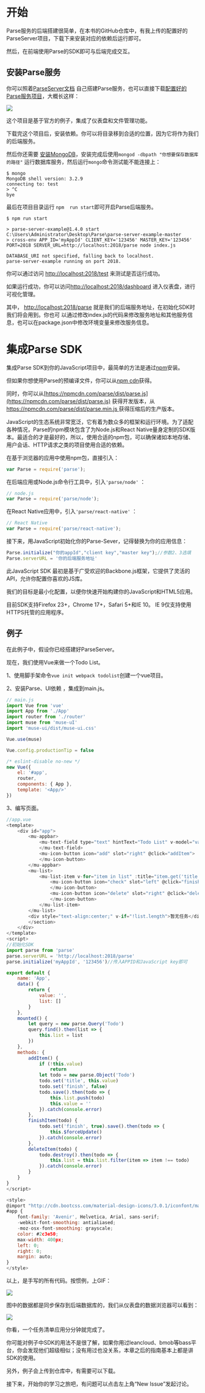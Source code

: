 # 开始

Parse服务的后端搭建很简单，在本书的GitHub仓库中，有我上传的配置好的ParseServer项目，下载下来安装对应的依赖后运行即可。

然后，在前端使用Parse的SDK即可与后端完成交互。

## 安装Parse服务

你可以照着[ParseServer文档](http://docs.parseplatform.org/parse-server/guide/) 自己搭建Parse服务，也可以直接下载[配置好的Parse服务项目](https://github.com/jaweii/Parse-JavaScript-translation)，大概长这样：

![](/assets/1.png)

这个项目是基于官方的例子，集成了仪表盘和文件管理功能。

下载完这个项目后，安装依赖。你可以将目录移到合适的位置，因为它将作为我们的后端服务。

然后你还需要 [安装MongoDB](https://www.mongodb.com/download-center#community)，安装完成后使用`mongod -dbpath "你想要保存数据库的路径"` 运行数据库服务，然后运行`mongo`命令测试能不能连接上：

```
$ mongo
MongoDB shell version: 3.2.9
connecting to: test
> ^C
bye
```

最后在项目目录运行 `npm  run start`即可开启Parse后端服务。

```
$ npm run start

> parse-server-example@1.4.0 start C:\Users\Administrator\Desktop\Parse\parse-server-example-master
> cross-env APP_ID='myAppId' CLIENT_KEY='123456' MASTER_KEY='123456' PORT=2018 SERVER_URL=http://localhost:2018/parse node index.js

DATABASE_URI not specified, falling back to localhost.
parse-server-example running on port 2018.
```

你可以通过访问 [http://localhost:2018/test](http://localhost:2018/test) 来测试是否运行成功。

如果运行成功，你可以访问[http://localhost:2018/dashboard](http://localhost:2018/dashboard) 进入仪表盘，进行可视化管理。

其中， [http://localhost:2018/parse](http://localhost:2018/parse) 就是我们的后端服务地址，在初始化SDK时我们将会用到。你也可 以通过修改index.js的代码来修改服务地址和其他服务信息，也可以在package.json中修改环境变量来修改服务信息。

# 集成Parse SDK

集成Parse SDK到你的JavaScript项目中，最简单的方法是通过[npm](https://npmjs.org/parse)安装。

但如果你想使用Parse的预编译文件，你可以从[npm cdn](https://npmcdn.com/)获得。

同时，你可以从[https://npmcdn.com/parse/dist/parse.js](https://npmcdn.com/parse/dist/parse.js) 获得开发版本，从[https://npmcdn.com/parse/dist/parse.min.js ](https://npmcdn.com/parse/dist/parse.min.js)获得压缩后的生产版本。

JavaScript的生态系统非常宽泛，它有着为数众多的框架和运行环境。为了适配各种情况，Parse的npm模块包含了为Node.js和React Native量身定制的SDK版本。最适合的才是最好的，所以，使用合适的npm包，可以确保诸如本地存储、用户会话、HTTP请求之类的项目使用合适的依赖。

在基于浏览器的应用中使用npm包，直接引入：

```js
var Parse = require('parse');
```

在后端应用或Node.js命令行工具中，引入`'parse/node'` ：

```js
// node.js
var Parse = require('parse/node');
```

在React Native应用中，引入`'parse/react-native'` ：

```js
// React Native
var Parse = require('parse/react-native');
```

接下来，用JavaScript初始化你的Parse-Sever，记得替换为你的应用信息：

```js
Parse.initialize("你的appId","client key","master key");//参数2、3选填
Parse.serverURL = '你的后端服务地址'
```

此JavaScript SDK 最初是基于广受欢迎的Backbone.js框架，它提供了灵活的API，允许你配置你喜欢的JS库。

我们的目标是最小化配置，以便你快速开始构建你的JavaScript和HTML5应用。

目前SDK支持Firefox 23+，Chrome 17+，Safari 5+和IE 10。 IE 9仅支持使用HTTPS托管的应用程序。

## 例子

在此例子中，假设你已经搭建好ParseServer。

现在，我们使用Vue来做一个Todo List。

1、使用脚手架命令`vue init webpack todolist`创建一个vue项目。

2、安装Parse、UI依赖 ，集成到main.js。

```js
// main.js
import Vue from 'vue'
import App from './App'
import router from './router'
import muse from 'muse-uI'
import 'muse-ui/dist/muse-ui.css'

Vue.use(muse)

Vue.config.productionTip = false

/* eslint-disable no-new */
new Vue({
    el: '#app',
    router,
    components: { App },
    template: '<App/>'
})
```

3、编写页面。

```js
//app.vue
<template>
    <div id="app">
        <mu-appbar>
            <mu-text-field type="text" hintText="Todo List" v-model="value">
            </mu-text-field>
            <mu-icon-button icon="add" slot="right" @click="addItem">
            </mu-icon-button>
        </mu-appbar>
        <mu-list>
            <mu-list-item v-for="item in list" :title="item.get('title')" :describeText="item.get('finish')?'完成':'未完成'">
                <mu-icon-button icon="check" slot="left" @click="finishItem(item)" :disabled="item.get('finish')">
                </mu-icon-button>
                <mu-icon-button icon="delete" slot="right" @click="deleteItem(item)">
                </mu-icon-button>
            </mu-list-item>
        </mu-list>
        <div style="text-align:center;" v-if="!list.length">暂无任务</div>
        </section>
    </div>
</template>
<script>
//初始化SDK
import parse from 'parse'
parse.serverURL = 'http://localhost:2018/parse'
parse.initialize('myAppId', '123456')//传入APPID和JavaScript key即可

export default {
    name: 'App',
    data() {
        return {
            value: '',
            list: []
        }
    },
    mounted() {
        let query = new parse.Query('Todo')
        query.find().then(list => {
            this.list = list
        })
    },
    methods: {
        addItem() {
            if (!this.value)
                return
            let todo = new parse.Object('Todo')
            todo.set('title', this.value)
            todo.set('finish', false)
            todo.save().then(todo => {
                this.list.push(todo)
                this.value = ''
            }).catch(console.error)
        },
        finishItem(todo) {
            todo.set('finish', true).save().then(todo => {
                this.$forceUpdate()
            }).catch(console.error)
        },
        deleteItem(todo) {
            todo.destroy().then(todo => {
                this.list = this.list.filter(item => item !== todo)
            }).catch(console.error)
        }
    }
}
</script>

<style>
@import "http://cdn.bootcss.com/material-design-icons/3.0.1/iconfont/material-icons.css";
#app {
    font-family: 'Avenir', Helvetica, Arial, sans-serif;
    -webkit-font-smoothing: antialiased;
    -moz-osx-font-smoothing: grayscale;
    color: #2c3e50;
    max-width: 400px;
    left: 0;
    right: 0;
    margin: auto;
}
</style>
```

以上，是手写的所有代码。按惯例，上GIF：

![](/assets/GIF.gif)

图中的数据都是同步保存到后端数据库的，我们从仪表盘的数据浏览器可以看到：

![](/assets/dashboard.png)

你看，一个任务清单应用分分钟就完成了。

你可能对例子中SDK的用法不是很了解，如果你用过leancloud、bmob等bass平台，你会发现他们超级相似；没有用过也没关系，本章之后的指南基本上都是讲SDK的使用。

另外，例子会上传到仓库中，有需要可以下载。

接下来，开始你的学习之旅吧，有问题可以点击左上角“New Issue”发起讨论。

